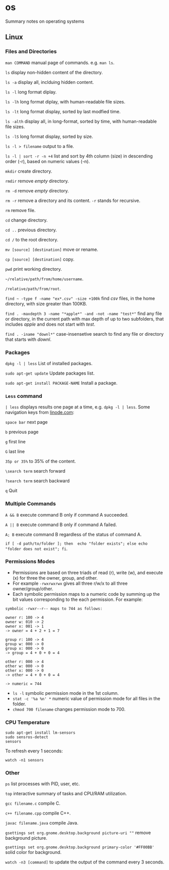 # os
Summary notes on operating systems

## Linux

### Files and Directories

```man COMMAND``` manual page of commands. e.g. ```man ls```.

```ls``` display non-hidden content of the directory.

```ls -a``` display all, inclduing hidden content.

```ls -l``` long format diplay.

```ls -lh``` long format diplay, with human-readable file sizes.

```ls -lt``` long format display, sorted by last modfied time.

```ls -alth``` display all, in long-format, sorted by time, with human-readable file sizes.

```ls -lS``` long format display, sorted by size.

```ls -l > filename``` output to a file.

```ls -l | sort -r -n +4``` list and sort by 4th column (size) in descending order (-r), based on numeric values (-n).  

```mkdir``` create directory.

```rmdir``` remove _empty_ directory.

```rm -d``` remove _empty_ directory.

```rm -r``` remove a directory and its content. ```-r``` stands for recursive.

```rm``` remove file.

```cd``` change directory.

```cd ..``` previous directory.

```cd /``` to the root directory.

```mv [source] [destination]``` move or rename.

```cp [source] [destination]``` copy.

```pwd``` print working directory.

```~/relative/path/from/home/username```.

```/relative/path/from/root```.

```find ~ -type f -name "ex*.csv" -size +100k``` find _csv_ files, in the home directory, with size greater than 100KB. 

```find . -maxdepth 3 -name "*apple*" -and -not -name "test*"``` find any file or directory, in the current path with max depth of up to two subfolders, that includes _apple_ and does not start with _test_.

```find . -iname "downl*"``` case-insensetive search to find any file or directory that starts with _downl_.

### Packages

```dpkg -l | less``` List of installed packages.

```sudo apt-get update``` Update packages list. 

```sudo apt-get install PACKAGE-NAME``` Install a package.


### ```Less``` command

``` | less ``` displays results one page at a time, e.g. ```dpkg -l | less```. Some navigation keys from [linode.com](https://www.linode.com/docs/guides/how-to-use-less/):

```space bar``` next page

```b``` previous page

```g``` first line

```G``` last line

```35p or 35%``` to 35% of the content.

```\search term``` search forward

```?search term``` search backward

```q``` Quit

### Multiple Commands

```A && B``` execute command B only if command A succeeded.

```A || B``` execute command B only if command A failed.

```A; B``` execute command B regardless of the status of command A.

```if [ -d path/to/folder ]; then  echo "folder exists"; else echo "folder does not exist"; fi```.

### Permissions Modes

- Permissions are based on three triads of read (r), write (w), and execute (x) for three the owner, group, and other. 
- For example ```-rwxrwxrwx``` gives all three r/w/x to all three owner/group/other.
- Each symbolic permission maps to a numeric code by summing up the bit values corresponding to the each permission. For example:

```
symbolic -rwxr--r-- maps to 744 as follows:

owner r: 100 -> 4
owner w: 010 -> 2
owner x: 001 -> 1
-> owner = 4 + 2 + 1 = 7

group r: 100 -> 4
group w: 000 -> 0
group x: 000 -> 0
-> group = 4 + 0 + 0 = 4

other r: 000 -> 4
other w: 000 -> 0
other x: 000 -> 0
-> other = 4 + 0 + 0 = 4

-> numeric = 744
```
 
- ```ls -l``` symbolic permission mode in the 1st column. 
- ```stat -c '%a %n' *``` numeric value of permission mode for all files in the folder.
- ```chmod 700 filename``` changes permission mode to 700.


### CPU Temperature

```
sudo apt-get install lm-sensors
sudo sensros-detect
sensors
```
To refresh every 1 seconds:
```
watch -n1 sensors
```


### Other

```ps``` list processes with PID, user, etc.

```top``` interactive summary of tasks and CPU/RAM utilization.

```gcc filename.c``` compile C.

```c++ filename.cpp``` compile C++.

```javac filename.java``` compile Java.

```gsettings set org.gnome.desktop.background picture-uri ""``` remove background picture.

```gsettings set org.gnome.desktop.background primary-color '#FF00BB'``` solid color for background.

```watch -n3 [command]``` to update the output of the command every 3 seconds.
